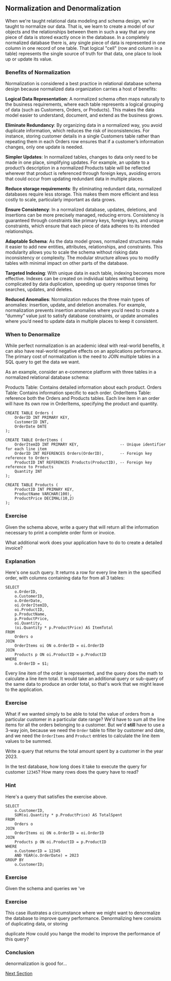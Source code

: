 ## Normalization and Denormalization

When we're taught relational data modeling and schema design, we're taught to normalize our data.  That is, we learn to create a model of our objects and the relationships between them in such a way that any one piece of data is stored exactly once in the database.  In a completely normalized database there is, any single piece of data is represented in one column in one record of one table.  That logical "cell" (row and column in a table) represents the single source of truth for that data, one place to look up or update its value.

### Benefits of Normalization

Normalization is considered a best practice in relational database schema design because normalized data organization carries a host of benefits:

**Logical Data Representation**: A normalized schema often maps naturally to the business requirements, where each table represents a logical grouping of data (such as Customers, Orders, or Products). This makes the data model easier to understand, document, and extend as the business grows.

**Eliminate Redundancy**: By organizing data in a normalized way, you avoid duplicate information, which reduces the risk of inconsistencies. For instance, storing customer details in a single Customers table rather than repeating them in each Orders row ensures that if a customer’s information changes, only one update is needed.

**Simpler Updates**: In normalized tables, changes to data only need to be made in one place, simplifying updates. For example, an update to a product’s description in a normalized Products table will be reflected wherever that product is referenced through foreign keys, avoiding errors that could occur from updating redundant data in multiple places.

**Reduce storage requirements**: By eliminating redundant data, normalized databases require less storage. This makes them more efficient and less costly to scale, particularly important as data grows.

**Ensure Consistency**: In a normalized database, updates, deletions, and insertions can be more precisely managed, reducing errors. Consistency is guaranteed through constraints like primary keys, foreign keys, and unique constraints, which ensure that each piece of data adheres to its intended relationships.

**Adaptable Schema**: As the data model grows, normalized structures make it easier to add new entities, attributes, relationships, and constraints. This modularity allows you to scale the schema without risking data inconsistency or complexity.  The modular structure allows you to modify tables with minimal impact on other parts of the database.

**Targeted Indexing**: With unique data in each table, indexing becomes more effective. Indexes can be created on individual tables without being complicated by data duplication, speeding up query response times for searches, updates, and deletes.

**Reduced Anomalies**: Normalization reduces the three main types of anomalies: insertion, update, and deletion anomalies. For example, normalization prevents insertion anomalies where you’d need to create a “dummy” value just to satisfy database constraints, or update anomalies where you’d need to update data in multiple places to keep it consistent.

### When to Denormalize

While perfect normalization is an academic ideal with real-world benefits, it can also have real-world negative effects on an applications performance.  The primary cost of normalization is the need to JOIN multiple tables in a SQL query to get the data we want.

As an example, consider an e-commerce platform with three tables in a normalized relational database schema:

Products Table: Contains detailed information about each product.
Orders Table: Contains information specific to each order.
OrderItems Table: reference both the Orders and Products tables. Each line item in an order will have its own row in OrderItems, specifying the product and quantity.

```
CREATE TABLE Orders (
    OrderID INT PRIMARY KEY,
    CustomerID INT,
    OrderDate DATE
);

CREATE TABLE OrderItems (
    OrderItemID INT PRIMARY KEY,                  -- Unique identifier for each line item
    OrderID INT REFERENCES Orders(OrderID),       -- Foreign key reference to Orders
    ProductID INT REFERENCES Products(ProductID), -- Foreign key reference to Products
    Quantity INT
);

CREATE TABLE Products (
    ProductID INT PRIMARY KEY,
    ProductName VARCHAR(100),
    ProductPrice DECIMAL(10,2)
);
```

### Exercise

Given the schema above, write a query that will return all the information necessary to print a complete order form or invoice.

What additional work does your application have to do to create a detailed invoice?

### Explanation

Here's one such query.  It returns a row for every line item in the specified order, with columns containing data for from all 3 tables:

```
SELECT 
    o.OrderID,
    o.CustomerID,
    o.OrderDate,
    oi.OrderItemID,
    oi.ProductID,
    p.ProductName,
    p.ProductPrice,
    oi.Quantity,
    (oi.Quantity * p.ProductPrice) AS ItemTotal
FROM 
    Orders o
JOIN 
    OrderItems oi ON o.OrderID = oi.OrderID
JOIN 
    Products p ON oi.ProductID = p.ProductID
WHERE 
    o.OrderID = $1;
```

Every line item of the order is represented, and the query does the math to calculate a line item total.  It would take an additional query or sub-query of the same data to produce an order total, so that's work that we might leave to the application.  

### Exercise

What if we wanted simply to be able to total the value of orders from a particular customer in a particular date range?  We'd have to sum all the line items for all the orders belonging to a customer.  But we'd **still** have to use a 3-way join, because we need the ```Order``` table to filter by customer and date, and we need the ```OrderItems``` and ```Product``` entries to calculate the line item values to be summed.

Write a query that returns the total amount spent by a customer in the year 2023.

In the test database, how long does it take to execute the query for customer ```12345```?  How many rows does the query have to read?

### Hint

Here's a query that satisfies the exercise above.
```
SELECT 
    o.CustomerID,
    SUM(oi.Quantity * p.ProductPrice) AS TotalSpent
FROM 
    Orders o
JOIN 
    OrderItems oi ON o.OrderID = oi.OrderID
JOIN 
    Products p ON oi.ProductID = p.ProductID
WHERE 
    o.CustomerID = 12345  
    AND YEAR(o.OrderDate) = 2023
GROUP BY 
    o.CustomerID;
```

### Exercise

Given the schema and queries we 've 

### Exercise


This case illustrates a circumstance where we might want to denormalize the database to improve query performance.  Denormalizing here consists of duplicating data, or storing 

duplicate How could you hange the model to improve the performance of this query?



### Conclusion

denormalization is good for...

[Next Section](denormalization.md)

